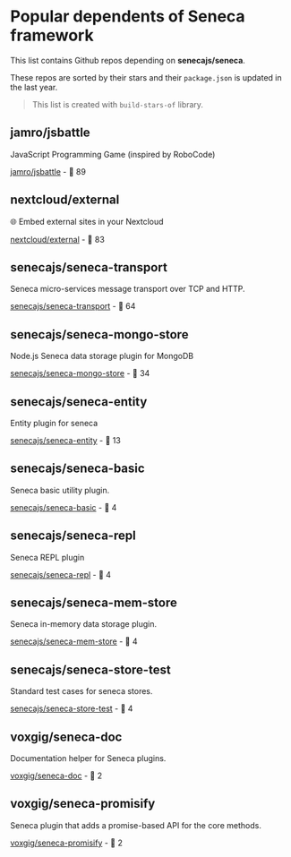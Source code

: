 # Popular dependents of **Seneca** framework

This list contains Github repos depending on **senecajs/seneca**. 

These repos are sorted by their stars and their `package.json` is updated in the last year.

> This list is created with `build-stars-of` library.

## jamro/jsbattle

JavaScript Programming Game (inspired by RoboCode)

[jamro/jsbattle](https://github.com/jamro/jsbattle) - 🌟 89

## nextcloud/external

🌐 Embed external sites in your Nextcloud

[nextcloud/external](https://github.com/nextcloud/external) - 🌟 83

## senecajs/seneca-transport

Seneca micro-services message transport over TCP and HTTP.

[senecajs/seneca-transport](https://github.com/senecajs/seneca-transport) - 🌟 64

## senecajs/seneca-mongo-store

Node.js Seneca data storage plugin for MongoDB

[senecajs/seneca-mongo-store](https://github.com/senecajs/seneca-mongo-store) - 🌟 34

## senecajs/seneca-entity

Entity plugin for seneca

[senecajs/seneca-entity](https://github.com/senecajs/seneca-entity) - 🌟 13

## senecajs/seneca-basic

Seneca basic utility plugin.

[senecajs/seneca-basic](https://github.com/senecajs/seneca-basic) - 🌟 4

## senecajs/seneca-repl

Seneca REPL plugin

[senecajs/seneca-repl](https://github.com/senecajs/seneca-repl) - 🌟 4

## senecajs/seneca-mem-store

Seneca in-memory data storage plugin.

[senecajs/seneca-mem-store](https://github.com/senecajs/seneca-mem-store) - 🌟 4

## senecajs/seneca-store-test

Standard test cases for seneca stores.

[senecajs/seneca-store-test](https://github.com/senecajs/seneca-store-test) - 🌟 4

## voxgig/seneca-doc

Documentation helper for Seneca plugins.

[voxgig/seneca-doc](https://github.com/voxgig/seneca-doc) - 🌟 2

## voxgig/seneca-promisify

Seneca plugin that adds a promise-based API for the core methods.

[voxgig/seneca-promisify](https://github.com/voxgig/seneca-promisify) - 🌟 2